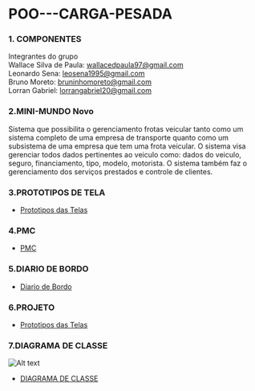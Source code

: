 # POO---CARGA-PESADA


### 1. COMPONENTES<br>
Integrantes do grupo<br>
Wallace Silva de Paula: wallacedpaula97@gmail.com<br>
Leonardo Sena: leosena1995@gmail.com<br>
Bruno Moreto: bruninhomoreto@gmail.com<br>
Lorran Gabriel: lorrangabriel20@gmail.com<br>

### 2.MINI-MUNDO Novo<br>

Sistema que possibilita o gerenciamento frotas veicular tanto como um sistema completo de uma empresa de transporte quanto como um subsistema de uma empresa que tem uma frota veicular. O sistema visa gerenciar todos dados pertinentes ao veiculo como: dados do veiculo, seguro, financiamento, tipo, modelo, motorista. O sistema também faz o gerenciamento dos serviços prestados e controle de clientes.

### 3.PROTOTIPOS DE TELA<br>
- [Prototipos das Telas](https://github.com/pulseirasaude/POO---CARGA-PESADA/blob/master/Prototipo.pdf)

### 4.PMC<br>
- [PMC](https://github.com/pulseirasaude/POO---CARGA-PESADA/blob/master/Project%20Canvas%20-%20Carga%20Pesada.pdf)

### 5.DIARIO DE BORDO<br>
- [Diario de Bordo](https://docs.google.com/document/d/1UT7TnA4YTDuy1YdPR4pAkuqkDzXF7gPuQB8Dqummh3g/edit?ts=5b97c602)

### 6.PROJETO <br>
- [Prototipos das Telas](https://github.com/pulseirasaude/trab01/projects/1)

### 7.DIAGRAMA DE CLASSE <br>
![Alt text](https://github.com/pulseirasaude/POO---CARGA-PESADA/blob/master/Diagrama_de_Classe.png)
- [DIAGRAMA DE CLASSE](https://github.com/pulseirasaude/POO---CARGA-PESADA/blob/master/Diagrama_de_Classe.png)
